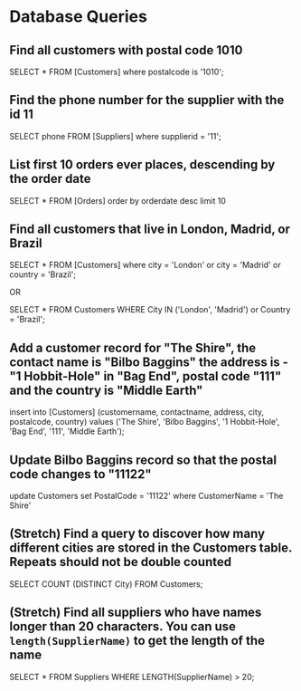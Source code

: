 # Database Queries

## Find all customers with postal code 1010
SELECT * 
FROM [Customers]
where postalcode is '1010';

## Find the phone number for the supplier with the id 11
SELECT phone 
FROM [Suppliers]
where supplierid = '11';

## List first 10 orders ever places, descending by the order date
SELECT * 
FROM [Orders]
order by orderdate desc
limit 10

## Find all customers that live in London, Madrid, or Brazil
SELECT * 
FROM [Customers]
where city = 'London' or city = 'Madrid' or country = 'Brazil';

OR

SELECT *
FROM Customers
WHERE City IN ('London', 'Madrid') or  Country = 'Brazil';

## Add a customer record for "The Shire", the contact name is "Bilbo Baggins" the address is -"1 Hobbit-Hole" in "Bag End", postal code "111" and the country is "Middle Earth"
insert into [Customers] (customername, contactname, address, city, postalcode, country)
values ('The Shire', 'Bilbo Baggins', '1 Hobbit-Hole', 'Bag End', '111', 'Middle Earth');

## Update Bilbo Baggins record so that the postal code changes to "11122"
update Customers
set PostalCode = '11122'
where CustomerName = 'The Shire'

## (Stretch) Find a query to discover how many different cities are stored in the Customers table. Repeats should not be double counted
SELECT COUNT (DISTINCT City)
FROM Customers;

## (Stretch) Find all suppliers who have names longer than 20 characters. You can use `length(SupplierName)` to get the length of the name
SELECT *
FROM Suppliers
WHERE LENGTH(SupplierName) > 20;
